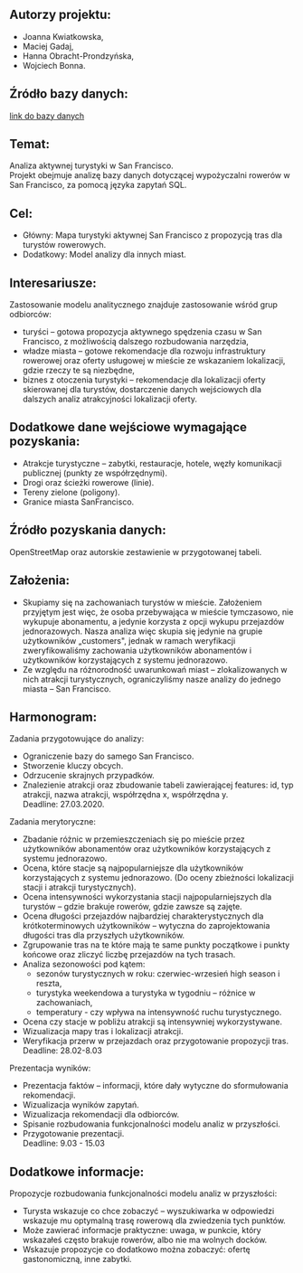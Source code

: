 ## Autorzy projektu:
+ Joanna Kwiatkowska,
+ Maciej Gadaj,
+ Hanna Obracht-Prondzyńska,
+ Wojciech Bonna.

## Źródło bazy danych:
[link do bazy danych](https://www.kaggle.com/benhamner/sf-bay-area-bike-share)

## Temat: 
Analiza aktywnej turystyki w San Francisco.\
Projekt obejmuje analizę bazy danych dotyczącej wypożyczalni rowerów w San Francisco, za pomocą języka zapytań SQL.

## Cel:
+ Główny: Mapa turystyki aktywnej San Francisco z propozycją tras dla turystów rowerowych.
+ Dodatkowy: Model analizy dla innych miast. 

## Interesariusze:
Zastosowanie modelu analitycznego znajduje zastosowanie wśród grup odbiorców:
+ turyści – gotowa propozycja aktywnego spędzenia czasu w San Francisco, z możliwością dalszego rozbudowania narzędzia,
+ władze miasta – gotowe rekomendacje dla rozwoju infrastruktury rowerowej oraz oferty usługowej w mieście ze wskazaniem lokalizacji, gdzie rzeczy te są niezbędne,
+ biznes z otoczenia turystyki – rekomendacje dla lokalizacji oferty skierowanej dla turystów, dostarczenie danych wejściowych dla dalszych analiz atrakcyjności lokalizacji oferty.

## Dodatkowe dane wejściowe wymagające pozyskania:
+ Atrakcje turystyczne – zabytki, restauracje, hotele, węzły komunikacji publicznej (punkty ze współrzędnymi).
+ Drogi oraz ścieżki rowerowe (linie).
+ Tereny zielone (poligony).
+ Granice miasta SanFrancisco.

## Źródło pozyskania danych:
OpenStreetMap oraz autorskie zestawienie w przygotowanej tabeli.

## Założenia:
+ Skupiamy się na zachowaniach turystów w mieście. Założeniem przyjętym jest więc, że osoba przebywająca w mieście tymczasowo, nie wykupuje abonamentu, a jedynie korzysta z opcji wykupu przejazdów jednorazowych. Nasza analiza więc skupia się jedynie na grupie użytkowników „customers", jednak w ramach weryfikacji zweryfikowaliśmy zachowania użytkowników abonamentów i użytkowników korzystających z systemu jednorazowo. 
+ Ze względu na różnorodność uwarunkowań miast – zlokalizowanych w nich atrakcji turystycznych, ograniczyliśmy nasze analizy do jednego miasta – San Francisco. 

## Harmonogram:
Zadania przygotowujące do analizy:
+ Ograniczenie bazy do samego San Francisco.
+ Stworzenie kluczy obcych.
+ Odrzucenie skrajnych przypadków.
+ Znalezienie atrakcji oraz zbudowanie tabeli zawierającej features: id, typ atrakcji, nazwa atrakcji, współrzędna x, współrzędna y.\
Deadline: 27.03.2020.

Zadania merytoryczne:
+ Zbadanie różnic w przemieszczeniach się po mieście przez użytkowników abonamentów oraz użytkowników korzystających z systemu jednorazowo. 
+ Ocena, które stacje są najpopularniejsze dla użytkowników korzystających z systemu jednorazowo. (Do oceny zbieżności lokalizacji stacji i atrakcji turystycznych).
+ Ocena intensywności wykorzystania stacji najpopularniejszych dla turystów – gdzie brakuje rowerów, gdzie zawsze są zajęte.
+ Ocena długości przejazdów najbardziej charakterystycznych dla krótkoterminowych użytkowników – wytyczna do zaprojektowania długości tras dla przyszłych użytkowników.
+ Zgrupowanie tras na te które mają te same punkty początkowe i punkty końcowe oraz zliczyć liczbę przejazdów na tych trasach.
+ Analiza sezonowości pod kątem: 
    + sezonów turystycznych w roku: czerwiec-wrzesień high season i reszta,
    + turystyka weekendowa a turystyka w tygodniu – różnice w zachowaniach,
    + temperatury - czy wpływa na intensywność ruchu turystycznego.
+ Ocena czy stacje w pobliżu atrakcji są intensywniej wykorzystywane.
+ Wizualizacja mapy tras i lokalizacji atrakcji.
+ Weryfikacja przerw w przejazdach oraz przygotowanie propozycji tras.\
Deadline: 28.02-8.03

Prezentacja wyników:
+ Prezentacja faktów – informacji, które dały wytyczne do sformułowania rekomendacji.
+ Wizualizacja wyników zapytań.
+ Wizualizacja rekomendacji dla odbiorców.
+ Spisanie rozbudowania funkcjonalności modelu analiz w przyszłości.
+ Przygotowanie prezentacji.\
Deadline: 9.03 - 15.03

## Dodatkowe informacje:

Propozycje rozbudowania funkcjonalności modelu analiz w przyszłości: 
+ Turysta wskazuje co chce zobaczyć – wyszukiwarka w odpowiedzi wskazuje mu optymalną trasę rowerową dla zwiedzenia tych punktów.
+ Może zawierać informacje praktyczne: uwaga, w punkcie, który wskazałeś często brakuje rowerów, albo nie ma wolnych docków.
+ Wskazuje propozycje co dodatkowo można zobaczyć: ofertę gastonomiczną, inne zabytki.

